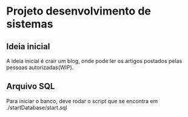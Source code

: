 # Projeto desenvolvimento de sistemas

## Ideia inicial

A ideia inicial é crair um blog, onde pode ler os artigos postados pelas pessoas autorizadas(WIP).

## Arquivo SQL

Para iniciar o banco, deve rodar o script que se encontra em ./startDatabase/start.sql